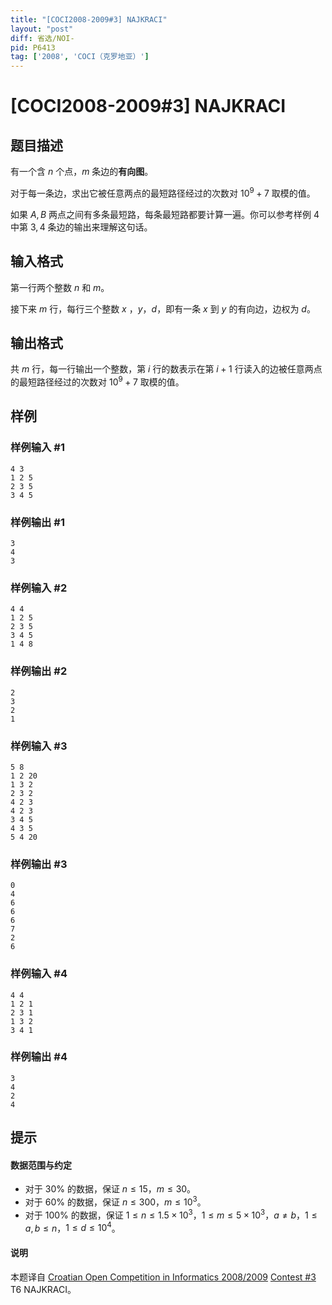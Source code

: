 ```yaml
---
title: "[COCI2008-2009#3] NAJKRACI"
layout: "post"
diff: 省选/NOI-
pid: P6413
tag: ['2008', 'COCI（克罗地亚）']
---
```

# [COCI2008-2009#3] NAJKRACI
## 题目描述

有一个含 $n$ 个点，$m$ 条边的**有向图**。

对于每一条边，求出它被任意两点的最短路径经过的次数对 $10^9+7$ 取模的值。

如果 $A, B$ 两点之间有多条最短路，每条最短路都要计算一遍。你可以参考样例 $4$ 中第 $3, 4$ 条边的输出来理解这句话。
## 输入格式

第一行两个整数 $n$ 和 $m$。

接下来 $m$ 行，每行三个整数 $x$ ，$y$，$d$，即有一条 $x$ 到 $y$ 的有向边，边权为 $d$。
## 输出格式

共 $m$ 行，每一行输出一个整数，第 $i$ 行的数表示在第 $i+1$ 行读入的边被任意两点的最短路径经过的次数对 $10^9+7$ 取模的值。
## 样例

### 样例输入 #1
```
4 3
1 2 5
2 3 5
3 4 5 

```
### 样例输出 #1
```
3
4
3 
```
### 样例输入 #2
```
4 4
1 2 5
2 3 5
3 4 5
1 4 8 

```
### 样例输出 #2
```
2
3
2
1 
```
### 样例输入 #3
```
5 8
1 2 20
1 3 2
2 3 2
4 2 3
4 2 3
3 4 5
4 3 5
5 4 20 

```
### 样例输出 #3
```
0
4
6
6
6
7
2
6 
```
### 样例输入 #4
```
4 4
1 2 1
2 3 1
1 3 2
3 4 1

```
### 样例输出 #4
```
3
4
2
4
```
## 提示

#### 数据范围与约定
- 对于 $30\%$ 的数据，保证 $n\le 15$，$m\le 30$。
- 对于 $60\%$ 的数据，保证 $n\le 300$，$m\le 10^3$。
- 对于 $100\%$ 的数据，保证 $1\le n\le 1.5\times 10^3$，$1\le m\le 5\times 10^3$，$a\neq b$，$1\le a,b\le n$，$1\le d\le 10^4$。
#### 说明
本题译自 [Croatian Open Competition in Informatics 2008/2009](https://hsin.hr/coci/archive/2008_2009) [Contest #3](https://hsin.hr/coci/archive/2008_2009/contest3_tasks.pdf) T6 NAJKRACI。
